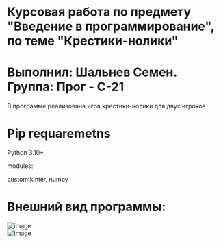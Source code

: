 # Курсовая работа по предмету "Введение в программирование", по теме "Крестики-нолики"
# Выполнил: Шальнев Семен. Группа: Прог - С-21

В программе реализована игра крестики-нолики для двух игроков

# Pip requaremetns
Python 3.10+

modules:

customtkinter, numpy  

# Внешний вид программы:  
![image](https://user-images.githubusercontent.com/85073445/234869667-419cb02d-d02b-4bec-a869-07fd691e0850.png)  
![image](https://user-images.githubusercontent.com/85073445/234871616-5a2b59c1-27da-40f1-8a89-4d0ccd886c09.png)


